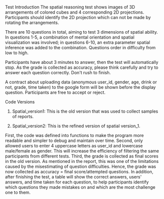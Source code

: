 Test Introduction
The spatial reasoning test shows images of 3D arrangements of colored cubes and 4 corresponding 2D projections. Participants should identify the 2D projection which can not be made by rotating the arrangements.

There are 10 questions in total, aiming to test 3 dimensions of spatial ability. In questions 1-5, a combination of mental orientation and spatial visualization was involved; in questions 6-10, an extra parameter spatial inference was added to the combination. Questions order in difficulty from low to high.

Participants have about 3 minutes to answer, then the test will automatically stop. As the grade is collected as accuracy, please think carefully and try to answer each question correctly. Don't rush to finish. 

A contract about uploading data (anonymous user_id, gender, age, drink or not, grade, time taken) to the google form will be shown before the display question. Participants are free to accept or reject.

Code Versions
1. Spatial_version1: 
This is the old version that was used to collect samples of reports.

2. Spatial_version2:
This is the refined version of spatial version_1.

First, the code was defined into functions to make the program more readable and simpler to debug and maintain over time. Second, only allowed users to enter 4 uppercase letters as user_id and lowercase male/female as gender. This will increase the efficiency of filtering the same participants from different tests. Third, the grade is collected as final scores in the old version. As mentioned in the report, this was one of the limitations caused by the misestimating of question difficulties. Hence, the grade was now collected as accuracy = final score/attempted questions. In addition, after finishing the test, a table will show the correct answers, users' answers, and time taken for each question, to help participants identify which questions they made mistakes on and which are the most challenge one to them.
